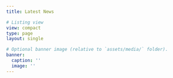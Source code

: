 ```yaml
---
title: Latest News

# Listing view
view: compact
type: page 
layout: single

# Optional banner image (relative to `assets/media/` folder).
banner:
  caption: ''
  image: ''
---
```

